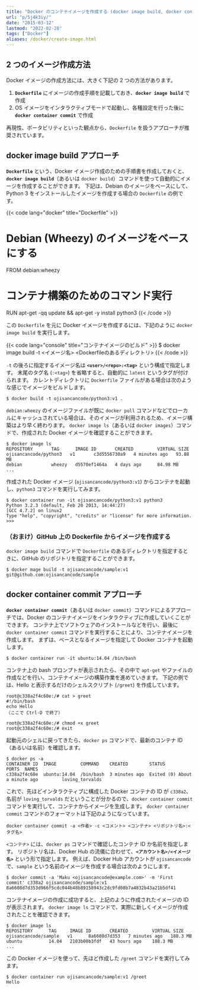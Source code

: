 ```yaml
---
title: "Docker のコンテナイメージを作成する (docker image build, docker container commit)"
url: "p/5j4k3iy/"
date: "2015-03-12"
lastmod: "2022-02-28"
tags: ["Docker"]
aliases: /docker/create-image.html
---
```


2 つのイメージ作成方法
----

Docker イメージの作成方法には、大きく下記の 2 つの方法があります。

1. __`Dockerfile`__ にイメージの作成手順を記載しておき、__`docker image build`__ で作成
2. OS イメージをインタラクティブモードで起動し、各種設定を行った後に __`docker container commit`__ で作成

再現性、ポータビリティといった観点から、`Dockerfile` を扱うアプローチが推奨されています。


docker image build アプローチ
----

__`Dockerfile`__ という、Docker イメージ作成のための手順書を作成しておくと、__`docker image build`__（あるいは `docker build`）コマンドを使って自動的にイメージを作成することができます。
下記は、Debian のイメージをベースにして、Python 3 をインストールしたイメージを作成する場合の `Dockerfile` の例です。

{{< code lang="docker" title="Dockerfile" >}}
# Debian (Wheezy) のイメージをベースにする
FROM debian:wheezy

# コンテナ構築のためのコマンド実行
RUN apt-get -qq update && apt-get -y install python3
{{< /code >}}

この `Dockerfile` を元に Docker イメージを作成するには、下記のように `docker image build` を実行します。

{{< code lang="console" title="コンテナイメージのビルド" >}}
$ docker image build -t <イメージ名> <Dockerfileのあるディレクトリ>
{{< /code >}}

`-t` の後ろに指定するイメージ名は __`<user>/<repo>:<tag>`__ という構成で指定します。
末尾のタグ名 (`:<tag>`) を省略すると、自動的に `latest` というタグが付けられます。
カレントディレクトリに `Dockerfile` ファイルがある場合は次のような感じでイメージをビルドします。

```console
$ docker build -t ojisancancode/python3:v1 .
```

`debian:wheezy` のイメージファイルが既に `docker pull` コマンドなどでローカルにキャッシュされている場合は、そのイメージが利用されるため、イメージ構築はより早く終わります。
`docker image ls`（あるいは `docker images`）コマンドで、作成された Docker イメージを確認することができます。

```console
$ docker image ls
REPOSITORY       TAG      IMAGE ID       CREATED         VIRTUAL SIZE
ojisancancode/python3   v1       c3d5556730a9   4 minutes ago   93.88 MB
debian           wheezy   d5570ef1464a   4 days ago      84.98 MB
...
```

作成された Docker イメージ (`ojisancancode/python3:v1`) からコンテナを起動し、`python3` コマンドを実行してみます。

```console
$ docker container run -it ojisancancode/python3:v1 python3
Python 3.2.3 (default, Feb 20 2013, 14:44:27)
[GCC 4.7.2] on linux2
Type "help", "copyright", "credits" or "license" for more information.
>>>
```

### （おまけ）GitHub 上の Dockerfile からイメージを作成する

`docker image build` コマンドで `Dockerfile` のあるディレクトリを指定するときに、GitHub のリポジトリを指定することができます。

```console
$ docker mage build -t ojisancancode/sample:v1 git@github.com:ojisancancode/sample
```


docker container commit アプローチ
----

__`docker container commit`__（あるいは `docker commit`）コマンドによるアプローチでは、Docker のコンテナイメージをインタラクティブに作成していくことができます。
コンテナ上でソフトウェアのインストールなどを行い、最後に `docker container commit` コマンドを実行することにより、コンテナイメージを作成します。
まずは、ベースとなるイメージを指定して Docker コンテナを起動します。

```console
$ docker container run -it ubuntu:14.04 /bin/bash
```

コンテナ上の bash プロンプトが表示されたら、その中で `apt-get` やファイルの作成などを行い、コンテナイメージの構築作業を進めていきます。
下記の例では、Hello と表示するだけのシェルスクリプト (`/greet`) を作成しています。

```
root@c338a2f4c60e:/# cat > greet
#!/bin/bash
echo Hello
（ここで Ctrl-D で終了）

root@c338a2f4c60e:/# chmod +x greet
root@c338a2f4c60e:/# exit
```

起動元のシェルに戻ってきたら、`docker ps` コマンドで、最新のコンテナ ID（あるいは名前）を確認します。

```console
$ docker ps -a
CONTAINER ID  IMAGE         COMMAND    CREATED        STATUS                         PORTS  NAMES
c338a2f4c60e  ubuntu:14.04  /bin/bash  3 minutes ago  Exited (0) About a minute ago         loving_torvalds
```

これで、先ほどインタラクティブに構成した Docker コンテナの ID が `c338a2`、名前が `loving_torvalds` だということが分かるので、`docker container commit` コマンドを実行して、コンテナからイメージを生成します。
`docker container commit` コマンドのフォーマットは下記のようになっています。

```
docker container commit -a <作者> -c <コメント> <コンテナ> <リポジトリ名>:<タグ名>
```

`<コンテナ>` には、`docker ps` コマンドで確認したコンテナ ID か名前を指定します。
リポジトリ名は、Docker Hub の流儀に合わせて、__`<アカウント名>/<イメージ名>`__ という形で指定します。
例えば、Docker Hub アカウントが `ojisancancode` で、`sample` という名前のイメージを作成する場合は次のようにします。

```console
$ docker commit -a 'Maku <ojisancancode@example.com>' -m 'First commit' c338a2 ojisancancode/sample:v1
8a6608d7d353d966f5cdc044b48b89158943c2dc9fd08b7a4832b43a21b5df41
```

コンテナイメージの作成に成功すると、上記のように作成されたイメージの ID が表示されます。
`docker image ls` コマンドで、実際に新しくイメージが作成されたことを確認できます。

```console
$ docker image ls
REPOSITORY      TAG     IMAGE ID       CREATED         VIRTUAL SIZE
ojisancancode/sample   v1      8a6608d7d353   7 minutes ago   188.3 MB
ubuntu          14.04   2103b00b3fdf   43 hours ago    188.3 MB
...
```

この Docker イメージを使って、先ほど作成した `/greet` コマンドを実行してみます。

```console
$ docker container run ojisancancode/sample:v1 /greet
Hello
```

